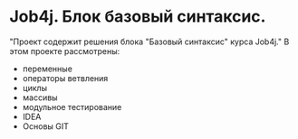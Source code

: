# Job4j. Блок базовый синтаксис.

"Проект содержит решения блока "Базовый синтаксис" курса Job4j."
В этом проекте рассмотрены:
- переменные
- операторы ветвления
- циклы
- массивы
- модульное тестирование
- IDEA
- Основы GIT